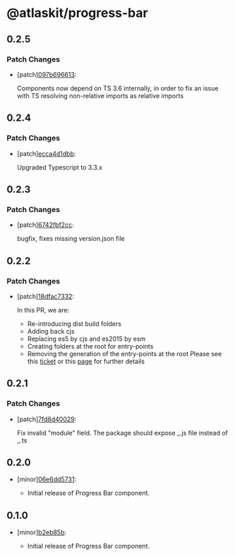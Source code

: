 # @atlaskit/progress-bar

## 0.2.5

### Patch Changes

- [patch][097b696613](https://bitbucket.org/atlassian/atlaskit-mk-2/commits/097b696613):

  Components now depend on TS 3.6 internally, in order to fix an issue with TS resolving non-relative imports as relative imports

## 0.2.4

### Patch Changes

- [patch][ecca4d1dbb](https://bitbucket.org/atlassian/atlaskit-mk-2/commits/ecca4d1dbb):

  Upgraded Typescript to 3.3.x

## 0.2.3

### Patch Changes

- [patch][6742fbf2cc](https://bitbucket.org/atlassian/atlaskit-mk-2/commits/6742fbf2cc):

  bugfix, fixes missing version.json file

## 0.2.2

### Patch Changes

- [patch][18dfac7332](https://bitbucket.org/atlassian/atlaskit-mk-2/commits/18dfac7332):

  In this PR, we are:

  - Re-introducing dist build folders
  - Adding back cjs
  - Replacing es5 by cjs and es2015 by esm
  - Creating folders at the root for entry-points
  - Removing the generation of the entry-points at the root
    Please see this [ticket](https://product-fabric.atlassian.net/browse/BUILDTOOLS-118) or this [page](https://hello.atlassian.net/wiki/spaces/FED/pages/452325500/Finishing+Atlaskit+multiple+entry+points) for further details

## 0.2.1

### Patch Changes

- [patch][7fd8d40029](https://bitbucket.org/atlassian/atlaskit-mk-2/commits/7fd8d40029):

  Fix invalid "module" field. The package should expose _.js file instead of _.ts

## 0.2.0

- [minor][06e6dd5731](https://bitbucket.org/atlassian/atlaskit-mk-2/commits/06e6dd5731):

  - Initial release of Progress Bar component.

## 0.1.0

- [minor][b2eb85b](https://bitbucket.org/atlassian/atlaskit-mk-2/commits/b2eb85b):

  - Initial release of Progress Bar component.
